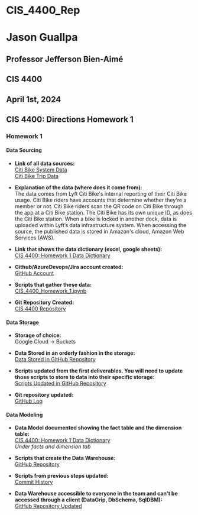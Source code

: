 # CIS_4400_Rep
# Jason Guallpa
## Professor Jefferson Bien-Aimé
## CIS 4400
## April 1st, 2024

## CIS 4400: Directions Homework 1

### Homework 1

#### Data Sourcing 
- **Link of all data sources:**  
  [Citi Bike System Data](https://citibikenyc.com/system-data)  
  [Citi Bike Trip Data](https://s3.amazonaws.com/tripdata/index.html)

- **Explanation of the data (where does it come from):**  
  The data comes from Lyft Citi Bike's internal reporting of their Citi Bike usage. Citi Bike riders have accounts that determine whether they're a member or not. Citi Bike riders scan the QR code on Citi Bike through the app at a Citi Bike station. The Citi Bike has its own unique ID, as does the Citi Bike station. When a bike is locked in another dock, data is uploaded within Lyft’s data infrastructure system. When accessing the source, the published data is stored in Amazon's cloud, Amazon Web Services (AWS).

- **Link that shows the data dictionary (excel, google sheets):**  
  [CIS 4400: Homework 1 Data Dictionary](https://docs.google.com/spreadsheets/d/1e26Uxg2QfM2E1EHMyYk_EFXop6JcWBNwbv08vuyJRPA/edit#gid=24990577)

- **Github/AzureDevops/Jira account created:**  
  [GitHub Account](https://github.com/JRGuallpa)

- **Scripts that gather these data:**  
  [CIS_4400_Homework_1.ipynb](#)

- **Git Repository Created:**  
  [CIS 4400 Repository](https://github.com/JRGuallpa/CIS_4400_Rep)

#### Data Storage
- **Storage of choice:**  
  Google Cloud → Buckets

- **Data Stored in an orderly fashion in the storage:**  
  [Data Stored in GitHub Repository](https://github.com/JRGuallpa/CIS_4400_Rep/blob/main/CIS_4400_Homework_1.ipynb)

- **Scripts updated from the first deliverables. You will need to update those scripts to store to data into their specific storage:**  
  [Scripts Updated in GitHub Repository](https://github.com/JRGuallpa/CIS_4400_Rep/blob/main/CIS_4400_Homework_1.ipynb)

- **Git repository updated:**  
  [GitHub Log](https://github.com/JRGuallpa/CIS_4400_Rep/commit/84a54caf1da6b689c1c540428d87d8e76db2109d)

#### Data Modeling
- **Data Model documented showing the fact table and the dimension table:**  
  [CIS 4400: Homework 1 Data Dictionary](https://docs.google.com/spreadsheets/d/1e26Uxg2QfM2E1EHMyYk_EFXop6JcWBNwbv08vuyJRPA/edit#gid=24990577)  
  *Under facts and dimension tab*

- **Scripts that create the Data Warehouse:**  
  [GitHub Repository](https://github.com/JRGuallpa/CIS_4400_Rep/blob/main/CIS_4400_Homework_1.ipynb)

- **Scripts from previous steps updated:**  
  [Commit History](https://github.com/JRGuallpa/CIS_4400_Rep/commit/a97cb9d1c7533439cc05fd53e4805a17fd4bf5e4)

- **Data Warehouse accessible to everyone in the team and can't be accessed through a client (DataGrip, DbSchema, SqlDBM):**  
  [GitHub Repository Updated](https://github.com/JRGuallpa/CIS_4400_Rep/blob/main/CIS_4400_Homework_1.ipynb)


